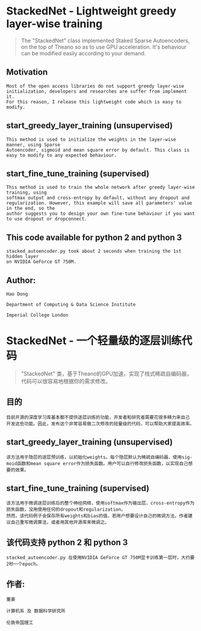 # StackedNet - Lightweight greedy layer-wise training 

> The "StackedNet" class implemented Staked Sparse Autoencoders, on the top
> of Theano so as to use GPU acceleration. It's behaviour can be modified 
> easily according to your demand.

## Motivation

    Most of the open access libraries do not support greedy layer-wise
    initialization, developers and researches are suffer from implement it.
    For this reason, I release this lightweight code which is easy to
    modify.

## start_greedy_layer_training (unsupervised)

    This method is used to initialize the weights in the layer-wise manner, using Sparse
    Autoencoder, sigmoid and mean square error by default. This class is
    easy to modify to any expected behaviour.

## start_fine_tune_training (supervised)

    This method is used to train the whole network after greedy layer-wise training, using
    softmax output and cross-entropy by default, without any dropout and
    regularization. However, this example will save all parameters' value in the end, so the
    author suggests you to design your own fine-tune behaviour if you want
    to use dropout or dropconnect.

## This code available for python 2 and python 3

	stacked_autoencoder.py took about 2 seconds when training the 1st hidden layer
	on NVIDIA GeForce GT 750M.

## Author:

    Hao Dong

    Department of Computing & Data Science Institute

    Imperial College London


# StackedNet - 一个轻量级的逐层训练代码

>"StackedNet" 类，基于Theano的GPU加速，实现了栈式稀疏自编码器，代码可以很容易地根据你的需求修改。

## 目的

	目前开源的深度学习库基本都不提供逐层训练的功能，开发者和研究者需要花很多精力来自己
	开发这些功能。因此，发布这个非常容易做二次修改的轻量级的代码，可以帮助大家提高效率。

## start_greedy_layer_training (unsupervised)

	该方法用于隐层的逐层预训练，以初始化weights。每个隐层默认为稀疏自编码器，使用sig-
	moid函数和mean square error作为损失函数。用户可以自行修改损失函数，以实现自己想
	要的效果。

## start_fine_tune_training (supervised)

	该方法用于微调逐层训练后的整个神经网络，使用softmax作为输出层，cross-entropy作为
	损失函数，没用使用任何的dropout和regularization。
	然而，该代码例子会保存所有weights和bias的值，若用户想要设计自己的微调方法，作者建
	议自己重写微调算法，或者用其他开源库来微调之。

## 该代码支持 python 2 和 python 3

	stacked_autoencoder.py 在使用NVIDIA GeForce GT 750M显卡训练第一层时，大约要
	2秒一个epoch。

## 作者:

    董豪

    计算机系 及 数据科学研究所

    伦敦帝国理工 


